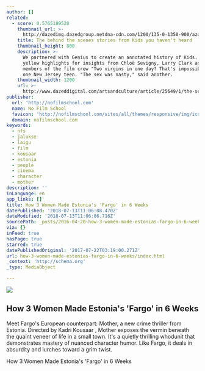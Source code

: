 ```yaml
---
author: []
related:
  - score: 0.5765189528
    thumbnail_url: >-
      http://dazedimg.dazedgroup.netdna-cdn.com/1200/135-0-1350-900/azure/dazed-prod/1130/1/1131516.jpg
    title: The behind the scenes stories from Kids you haven't heard
    thumbnail_height: 800
    description: >-
      We partnered with Genius to create an annotated history of Kids. Click the
      yellow highlights for insights from Chloë Sevigny, Larry Clark and key
      members of the film crew "Two virgins in one day? That's impossible," said
      one New Jersey teen. "The sex was nasty," said another.
    thumbnail_width: 1200
    url: >-
      http://www.dazeddigital.com/artsandculture/article/25649/1/the-secret-history-of-kids
publisher:
  url: 'http://nofilmschool.com'
  name: No Film School
  favicon: 'http://nofilmschool.com/sites/all/themes/responsive/img/icons/favicon.ico'
  domain: nofilmschool.com
keywords:
  - nfs
  - jalukse
  - laigu
  - film
  - kousaar
  - estonia
  - people
  - cinema
  - character
  - mother
description: ''
inLanguage: en
app_links: []
title: How 3 Women Made Estonia's 'Fargo' in 6 Weeks
datePublished: '2018-07-13T11:06:08.470Z'
dateModified: '2018-07-13T11:06:06.716Z'
sourcePath: _posts/2016-04-20-how-3-women-made-estonias-fargo-in-6-weeks.md
via: {}
inFeed: true
hasPage: true
starred: true
datePublishedOriginal: '2017-07-22T03:19:00.271Z'
url: how-3-women-made-estonias-fargo-in-6-weeks/index.html
_context: 'http://schema.org'
_type: MediaObject

---
```

<article style=""><img src="https://s3-us-west-2.amazonaws.com/the-grid-img/p/171a79a5982feeffe1f41210ac638b99895feb89.jpg" /><h1>How 3 Women Made Estonia's 'Fargo' in 6 Weeks</h1><p>Meet Fargo's European counterpart: Mother, a new crime thriller from Estonia. Directed by Kadri Kousaar , Mother exposes the vermin beneath the quaint veneer of life in a small town. It's a quietly thrilling whodunit that demonstrates mastery of nuanced character humor. Like Fargo, it deals in absurdity and lurches toward a grim twist.</p></article>

How 3 Women Made Estonia's 'Fargo' in 6 Weeks